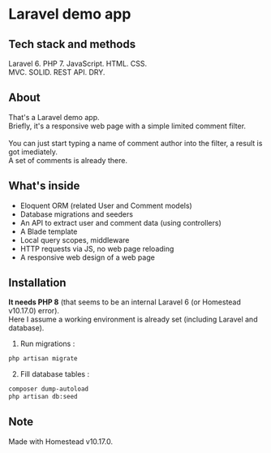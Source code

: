# Laravel demo app
## Tech stack and methods
Laravel 6. PHP 7. JavaScript. HTML. CSS.</br>
MVC. SOLID. REST API. DRY.</br>
## About
That's a Laravel demo app.</br>
Briefly, it's a responsive web page with a simple limited comment filter.</br></br>
You can just start typing a name of comment author into the filter, a result is got imediately.</br>
A set of comments is already there.</br>
## What's inside
- Eloquent ORM (related User and Comment models)
- Database migrations and seeders
- An API to extract user and comment data (using controllers)
- A Blade template
- Local query scopes, middleware
- HTTP requests via JS, no web page reloading
- A responsive web design of a web page
## Installation
**It needs PHP 8** (that seems to be an internal Laravel 6 (or Homestead v10.17.0) error).</br>
Here I assume a working environment is already set (including Laravel and database).</br>
1. Run migrations :
```sh
php artisan migrate
```
2. Fill database tables : 
```sh
composer dump-autoload
php artisan db:seed
```
## Note
Made with Homestead v10.17.0.